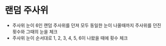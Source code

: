 # 랜덤 주사위

- 주사위 눈이 6인 랜덤 주사위를 던져 모두 동일한 눈이 나올때까지 주사위를 던진 횟수와 그때의 눈을 체크 
- 주사위 눈이 순서대로 1, 2, 3, 4, 5, 6이 나왔을 때에 횟수 체크
